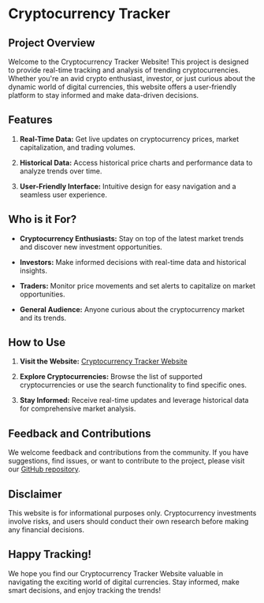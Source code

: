 
# Cryptocurrency Tracker 

## Project Overview

Welcome to the Cryptocurrency Tracker Website! This project is designed to provide real-time tracking and analysis of trending cryptocurrencies. Whether you're an avid crypto enthusiast, investor, or just curious about the dynamic world of digital currencies, this website offers a user-friendly platform to stay informed and make data-driven decisions.

## Features

1. **Real-Time Data:** Get live updates on cryptocurrency prices, market capitalization, and trading volumes.

<!-- 2. **Customization:** Tailor your experience by selecting specific cryptocurrencies to track and setting personalized price alerts. -->

2. **Historical Data:** Access historical price charts and performance data to analyze trends over time.

3. **User-Friendly Interface:** Intuitive design for easy navigation and a seamless user experience.

## Who is it For?

- **Cryptocurrency Enthusiasts:** Stay on top of the latest market trends and discover new investment opportunities.

- **Investors:** Make informed decisions with real-time data and historical insights.

- **Traders:** Monitor price movements and set alerts to capitalize on market opportunities.

- **General Audience:** Anyone curious about the cryptocurrency market and its trends.

## How to Use

1. **Visit the Website:** [Cryptocurrency Tracker Website](https://cryptotracker18.vercel.app/)

2. **Explore Cryptocurrencies:** Browse the list of supported cryptocurrencies or use the search functionality to find specific ones.

3. **Stay Informed:** Receive real-time updates and leverage historical data for comprehensive market analysis.

## Feedback and Contributions

We welcome feedback and contributions from the community. If you have suggestions, find issues, or want to contribute to the project, please visit our [GitHub repository](https://github.com/Tanushmaurya018/cryptotracker).

## Disclaimer

This website is for informational purposes only. Cryptocurrency investments involve risks, and users should conduct their own research before making any financial decisions.

## Happy Tracking!

We hope you find our Cryptocurrency Tracker Website valuable in navigating the exciting world of digital currencies. Stay informed, make smart decisions, and enjoy tracking the trends!
